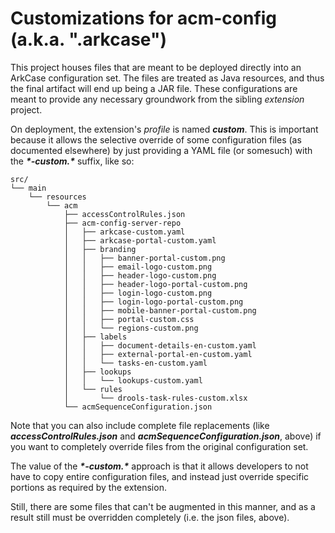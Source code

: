 # Customizations for acm-config (a.k.a. ".arkcase")

This project houses files that are meant to be deployed directly into an ArkCase configuration set. The files are treated as Java resources, and thus the final artifact will end up being a JAR file. These configurations are meant to provide any necessary groundwork from the sibling *extension* project.

On deployment, the extension's *profile* is named ***custom***. This is important because it allows the selective override of some configuration files (as documented elsewhere) by just providing a YAML file (or somesuch) with the ***\*-custom.\**** suffix, like so:

```
src/
└── main
    └── resources
        └── acm
            ├── accessControlRules.json
            ├── acm-config-server-repo
            │   ├── arkcase-custom.yaml
            │   ├── arkcase-portal-custom.yaml
            │   ├── branding
            │   │   ├── banner-portal-custom.png
            │   │   ├── email-logo-custom.png
            │   │   ├── header-logo-custom.png
            │   │   ├── header-logo-portal-custom.png
            │   │   ├── login-logo-custom.png
            │   │   ├── login-logo-portal-custom.png
            │   │   ├── mobile-banner-portal-custom.png
            │   │   ├── portal-custom.css
            │   │   └── regions-custom.png
            │   ├── labels
            │   │   ├── document-details-en-custom.yaml
            │   │   ├── external-portal-en-custom.yaml
            │   │   └── tasks-en-custom.yaml
            │   ├── lookups
            │   │   └── lookups-custom.yaml
            │   └── rules
            │       └── drools-task-rules-custom.xlsx
            └── acmSequenceConfiguration.json
```

Note that you can also include complete file replacements (like ***accessControlRules.json*** and ***acmSequenceConfiguration.json***, above) if you want to completely override files from the original configuration set.

The value of the ***\*-custom.\**** approach is that it allows developers to not have to copy entire configuration files, and instead just override specific portions as required by the extension.

Still, there are some files that can't be augmented in this manner, and as a result still must be overridden completely (i.e. the json files, above).